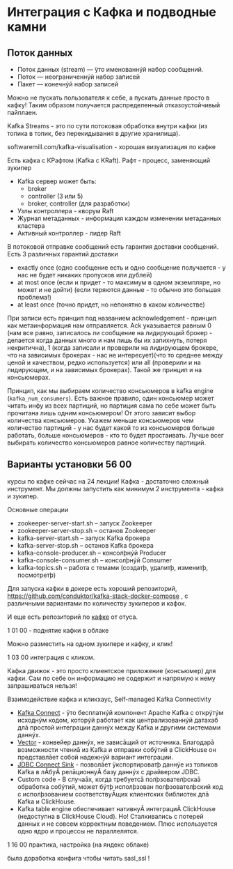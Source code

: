 # Интеграция с Кафка и подводные камни

## Поток данных

- Поток данных (stream) — ÿто именованнýй набор сообщений.
- Поток — неограниченнýй набор записей
- Пакет — конечнýй набор записей

Можно не пускать пользователя к себе, а пускать данные просто в кафку! Таким образом получается распределенный отказоустойчивый пайплаен.

Kafka Streams - это по сути потоковая обработка внутри кафки (из топика в топик, без перекидывания в другие хранилища).

softwaremill.com/kafka-visualisation - хорошая визуализация по кафке

Есть кафка с КРафтом (Kafka с KRaft). Рафт - процесс, заменяющий зукипер
- Kafka сервер может быть:
  - broker
  - controller (3 или 5)
  - broker, controller (для разработки)
- Узлы контроллера - кворум Raft
- Журнал метаданных - информация каждом изменении метаданных кластера
- Активный контроллер - лидер Raft

В потоковой отправке сообщений есть гарантия доставки сообщений. Есть 3 различных гарантий доставки
- exactly once (одно сообщение есть и одно сообщение получается - у нас не будет никаких пропусков или дублей)
- at most once (если и придет - то максимум в одном экземпляре, но может и не дойти) (если теряются данные - то обычно это большая проблема!)
- at least once (точно придет, но непонятно в каком количестве)

При записи есть принцип под названием acknowledgement - принцип как метаинформация нам отправляется. Ack указывается равным 0 (нам все равно, записалось ли сообщение на лидирующий брокер - делается когда данных много и нам лишь бы их запихнуть, потеря некритична), 1 (когда записали и проверили на лидирующем брокере, что на зависимых брокерах - нас не интересует)(что то среднее между ценой и качеством, редко используется) или all (проверили и на лидирующем, и на зависимых брокерах). Такой же принцип и на консьюмерах.

Принцип, как мы выбираем количество консьюмеров в kafka engine (`kafka_num_consumers`). Есть важное правило, один консьюмер может читать инфу из всех партиций, но партиция сама по себе может быть прочитана лишь одним консьюмером! От этого зависит выбор количества консьюмеров. Укажем меньше консьюмеров чем количество партиций - у нас будет какой то из консьюмеров больше работать, больше консьюмеров - кто то будет простаивать. Лучше всег выбирать количество консьюмеров равное количеству партиций.

## Варианты установки 56 00

курсы по кафке сейчас на 24 лекции! Кафка - достаточно сложный инструмент. Мы должны запустить как минимум 2 инструмента - кафка и зукипер.

Основные операции
- zookeeper-server-start.sh – запуск Zookeeper
- zookeeper-server-stop.sh – останов Zookeeper
- kafka-server-start.sh – запуск Kafka брокера
- kafka-server-stop.sh – останов Kafka брокера
- kafka-console-producer.sh – консолþнýй Producer
- kafka-console-consumer.sh – консолþнýй Consumer
- kafka-topics.sh – работа с темами (создатþ, удалитþ, изменитþ, посмотретþ)

Для запуска кафки в докере есть хороший репозиторий, https://github.com/conduktor/kafka-stack-docker-compose , с различными вариантами по количеству зукиперов и кафок.

И еще есть репозиторий по [кафке](https://github.com/OtusTeam/OTUS-Kafka) от отуса.

1 01 00 - поднятие кафки в облаке

Можно разместить на одном зукипере и кафку, и клик!

1 03 00 интеграция с кликом.

Кафка движок - это просто клиентское приложение (консьюмер) для кафки. Сам по себе он информацию не содержит и напрямую к нему запрашиваться нельзя!

Взаимодействие кафка и кликхаус, Self-managed Kafka Connectivity
- [Kafka Connect](https://clickhouse.com/docs/en/integrations/kafka/clickhouse-kafka-connect-sink) - ÿто бесплатнýй компонент Apache Kafka с открýтýм исходнýм кодом, которýй работает как централизованнýй датахаб длā простой интеграции даннýх между Kafka и другими системами даннýх.
- [Vector](https://clickhouse.com/docs/en/integrations/kafka/kafka-vector) - конвейер даннýх, не зависāщий от источника. Благодарā возможности чтениā из Kafka и отправки собýтий в ClickHouse он представлāет собой надежнýй вариант интеграции.
- [JDBC Connect Sink](https://clickhouse.com/docs/en/integrations/kafka/kafka-connect-jdbc) - позволāет ÿкспортироватþ даннýе из топиков Kafka в лĀбуĀ релāционнуĀ базу даннýх с драйвером JDBC.
- Custom code - В случаāх, когда требуетсā полþзователþскаā обработка собýтий, может бýтþ исполþзован полþзователþский код с исполþзованием соответствуĀщих клиентских библиотек длā Kafka и ClickHouse.
- Kafka table engine обеспечивает нативнуĀ интеграциĀ ClickHouse (недоступна в ClickHouse Cloud). Но! Сталкивались с потерей данных и не совсем корректным поведением. Плюс используется одно ядро и процессы не параллелятся.

1 16 00 практика, настройка (на яндекс облаке)

была доработка конфига чтобы читать sasl_ssl !